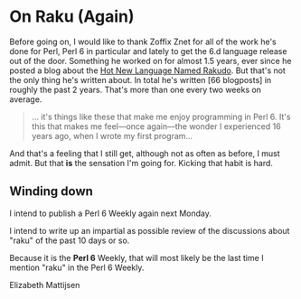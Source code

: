 On Raku (Again)
===============

Before going on, I would like to thank Zoffix Znet for all of the work he's
done for Perl, Perl 6 in particular and lately to get the 6.d language release
out of the door.  Something he worked on for almost 1.5 years, ever since he
posted a blog about the
[Hot New Language Named Rakudo](https://perl6.party/post/The-Hot-New-Language-Named-Rakudo).  But that's not the only thing he's written about.  In total
he's written [66 blogposts] in roughly the past 2 years.  That's more than
one every two weeks on average.

> ... it's things like these that make me enjoy programming in Perl 6. It's
> this that makes me feel—once again—the wonder I experienced 16 years ago,
> when I wrote my first program...

And that's a feeling that I still get, although not as often as before, I
must admit.  But that **is** the sensation I'm going for.  Kicking that
habit is hard.

Winding down
------------
I intend to publish a Perl 6 Weekly again next Monday.

I intend to write up an impartial as possible review of the discussions about
"raku" of the past 10 days or so.

Because it is the **Perl 6** Weekly, that will most likely be the last time
I mention "raku" in the Perl 6 Weekly.

Elizabeth Mattijsen
